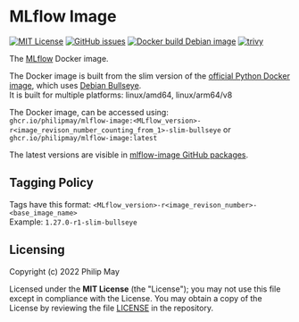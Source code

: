 # MLflow Image

[![MIT License](https://img.shields.io/github/license/PhilipMay/mlflow-image)](https://github.com/PhilipMay/mlflow-image/blob/main/LICENSE)
[![GitHub issues](https://img.shields.io/github/issues-raw/PhilipMay/mlflow-image)](https://github.com/PhilipMay/mlflow-image/issues)
[![Docker build Debian image](https://github.com/PhilipMay/mlflow-image/actions/workflows/docker-build-debian.yml/badge.svg)](https://github.com/PhilipMay/mlflow-image/actions/workflows/docker-build-debian.yml)
[![trivy](https://github.com/PhilipMay/mlflow-image/actions/workflows/trivy.yml/badge.svg)](https://github.com/PhilipMay/mlflow-image/actions/workflows/trivy.yml)

The [MLflow](https://www.mlflow.org/docs/latest/index.html) Docker image.

The Docker image is built from the slim version of the [official Python Docker image](https://hub.docker.com/_/python),
which uses [Debian Bullseye](https://www.debian.org/releases/bullseye/).\
It is built for multiple platforms: linux/amd64, linux/arm64/v8

The Docker image, can be accessed using:\
`ghcr.io/philipmay/mlflow-image:<MLflow_version>-r<image_revison_number_counting_from_1>-slim-bullseye` or\
`ghcr.io/philipmay/mlflow-image:latest`

The latest versions are visible in
[mlflow-image GitHub packages](https://github.com/PhilipMay/mlflow-image/pkgs/container/mlflow-image).

## Tagging Policy
Tags have this format: `<MLflow_version>-r<image_revison_number>-<base_image_name>`\
Example: `1.27.0-r1-slim-bullseye`

## Licensing

Copyright (c) 2022 Philip May

Licensed under the **MIT License** (the "License"); you may not use this file except in compliance with the License.
You may obtain a copy of the License by reviewing the file
[LICENSE](https://github.com/PhilipMay/mlflow-image/blob/main/LICENSE) in the repository.
